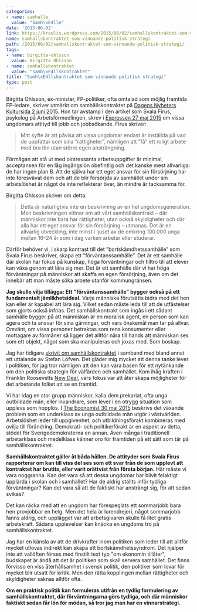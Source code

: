 ```yaml
---
categories:
- name: samhalle
  value: "Samh\xE4lle"
date: '2015-06-02'
link: https://kraulis.wordpress.com/2015/06/02/samhallskontraktet-som-vinnande-politisk-strategi/
name: samhallskontraktet-som-vinnande-politisk-strategi
path: /2015/06/02/samhallskontraktet-som-vinnande-politisk-strategi/
tags:
- name: birgitta-ohlsson
  value: Birgitta Ohlsson
- name: samhallskontraktet
  value: "samh\xE4llskontraktet"
title: "Samh\xE4llskontraktet som vinnande politisk strategi"
type: post
---
```

Birgitta Ohlsson, ex-minister, FP-politiker, ofta omtalad som möjlig framtida FP-ledare, skriver utmärkt om samhällskontraktet på [Dagens Nyheters Kultursida 2 juni 2015](http://www.dn.se/kultur-noje/kulturdebatt/harresande-att-jamfora-svenska-ungdomar-med-de-osynliga-migranterna/). Hon tar avstamp i den artikel som Svala Firus, psykolog på Arbetsförmedlingen, skrev i [Expressen 27 maj 2015](http://www.expressen.se/debatt/unga-arbetslosa--ni-maste-hugga-i/) om vissa ungdomars attityd till jobb och jobbsökande. Firus skriver:

> Mitt syfte är att påvisa att vissa ungdomar endast är inställda på vad de uppfattar som sina ”rättigheter”, nämligen att ”få” ett roligt arbete med bra lön utan större egen ansträngning.

Förmågan att stå ut med ointressanta arbetsuppgifter är minimal, acceptansen för en låg ingångslön obefintlig och det kanske mest allvarliga: de har ingen plan B. Att de själva har ett eget ansvar för sin försörjning har inte föresvävat dem och att de blir försörjda av samhället under sin arbetslöshet är något de inte reflekterar över, än mindre är tacksamma för.

Birgitta Ohlsson skriver om detta:

> Detta är naturligtvis inte en beskrivning av en hel ungdomsgeneration. Men beskrivningen vittnar om att vårt samhällskontrakt – där människor inte bara har rättigheter, utan också skyldigheter och där alla har ett eget ansvar för sin försörjning – utmanas. Det är en allvarlig utveckling, inte minst i ljuset av de omkring 100.000 unga mellan 16–24 år som i dag varken arbetar eller studerar.

Därför behöver vi, i skarp kontrast till det ”bortskämdhets­samhälle” som Svala Firus beskriver, skapa ett ”förväntanssamhälle”. Det är ett samhälle där skolan har fokus på kunskap, höga förväntningar och tilltro till att elever kan växa genom att lära sig mer. Det är ett samhälle där vi har höga förväntningar på människor att skaffa en egen försörjning, även om det innebär att man måste söka arbete utanför kommungränsen.

**Jag skulle vilja tillägga: Ett "förväntanssamhälle" bygger också på ett fundamentalt jämlikhetsideal.** Varje människa förutsätts bidra med det hen kan eller är kapabel att lära sig. Vilket sedan måste leda till att de utfästelser som gjorts också infrias. Det samhällskontrakt som ingås i ett sådant samhälle bygger på att människan är en moralisk agent, en person som kan agera och ta ansvar för sina gärningar, och vars önskemål man tar på allvar. Omvänt, om vissa personer betraktas som rena konsumenter eller mottagare av förmåner så ligger det alltför nära till hands att människan ses som ett objekt, något som ska manipuleras och joxas med. Som boskap.



Jag har tidigare [skrivit om samhällskontraktet](/tag/samhallskontraktet/) i samband med bland annat ett uttalande av Stefan Löfven. Det gläder mig mycket att denna tanke lever i politiken, för jag tror nämligen att den kan vara basen för ett nytänkande om den politiska strategin för välfärden och samhället. Kom ihåg kraften i Franklin Roosevelts [New Deal](http://en.wikipedia.org/wiki/New_Deal), vars fokus var att åter skapa möjligheter för det arbetande folket att se en framtid.

Vi har idag en stor grupp människor, kalla dem prekariat, ofta unga outbildade män, eller invandrare, som lever i en otrygg situation som upplevs som hopplös. I [The Economist 30 maj 2015](http://www.economist.com/printedition/2015-05-30) beskrivs det växande problem som en underklass av unga outbildade män utgör i västvärlden. Arbetslöshet leder till uppgivenhet, och utbildningsförakt kombineras med ovilja till förändring. Demokrati- och politikerförakt är en aspekt av detta, stödet för Sverigedemokraterna en annan. Även många i traditionell arbetarklass och medelklass känner oro för framtiden på ett sätt som tär på samhällskontraktet.

**Samhällskontraktet gäller åt båda hållen. De attityder som Svala Firus rapporterar om kan till viss del ses som ett svar från de som upplevt att kontraktet har brutits, eller varit orättvist från första början.** Här måste vi vara noggranna. Kan det vara så att dessa ungdomar har blivit felaktigt upplärda i skolan och i samhället? Har de aldrig ställts inför tydliga förväntningar? Kan det vara så att de faktiskt har ansträngt sig, för att sedan svikas?

Det kan räcka med att en ungdom har förespeglats ett sommarjobb bara hen provjobbar en helg. Men det hela är lurendrejeri, något sommarjobb fanns aldrig, och upplägget var att arbetsgivaren skulle få litet gratis arbetskraft. Sådana upplevelser kan knäcka en ungdoms tro på samhällskontraktet.

Jag har en känsla av att de drivkrafter inom politiken som leder till att alltför mycket utlovas indirekt kan skapa ett bortskämdhetssyndrom. Det hjälper inte att vallöften förses med finstilt text typ "om ekonomin tillåter", budskapet är ändå att det är politiken som skall servera samhället. Det finns förvisso en viss återhållsamhet i svensk politik, den politiker som lovar för mycket blir utsatt för kritik. Men den rätta kopplingen mellan rättigheter och skyldigheter saknas alltför ofta.

**Om en praktisk politik kan formuleras utifrån en tydlig formulering av samhällskontraktet, där förväntningarna görs tydliga, och där människor faktiskt sedan får lön för mödan, så tror jag man har en vinnarstrategi.**

